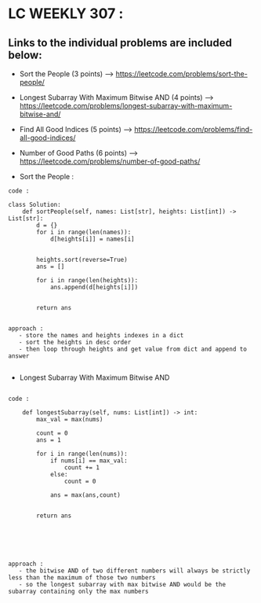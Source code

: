 # LC WEEKLY 307 :
## Links to the individual problems are included below:



- Sort the People (3 points)   --> https://leetcode.com/problems/sort-the-people/

- Longest Subarray With Maximum Bitwise AND (4 points) --> https://leetcode.com/problems/longest-subarray-with-maximum-bitwise-and/

- Find All Good Indices (5 points)  --> https://leetcode.com/problems/find-all-good-indices/
 
- Number of Good Paths (6 points)  --> https://leetcode.com/problems/number-of-good-paths/


- Sort the People :
```
code :

class Solution:
    def sortPeople(self, names: List[str], heights: List[int]) -> List[str]:
        d = {}
        for i in range(len(names)):
            d[heights[i]] = names[i]


        heights.sort(reverse=True)
        ans = []

        for i in range(len(heights)):
            ans.append(d[heights[i]])


        return ans 


approach :
   - store the names and heights indexes in a dict
   - sort the heights in desc order 
   - then loop through heights and get value from dict and append to answer


```


- Longest Subarray With Maximum Bitwise AND
```

code :

    def longestSubarray(self, nums: List[int]) -> int:
        max_val = max(nums)
        
        count = 0
        ans = 1
        
        for i in range(len(nums)):
            if nums[i] == max_val:
                count += 1
            else:
                count = 0
                
            ans = max(ans,count)
            
            
        return ans 






approach :
   - the bitwise AND of two different numbers will always be strictly less than the maximum of those two numbers
   - so the longest subarray with max bitwise AND would be the subarray containing only the max numbers


```





















